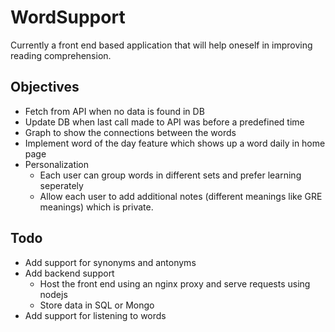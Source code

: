 # WordSupport
Currently a front end based application that will help oneself in improving reading comprehension.

## Objectives
- Fetch from API when no data is found in DB
- Update DB when last call made to API was before a predefined time
- Graph to show the connections between the words
- Implement word of the day feature which shows up a word daily in home page
- Personalization
  - Each user can group words in different sets and prefer learning seperately
  - Allow each user to add additional notes (different meanings like GRE meanings) which is private.

## Todo
- Add support for synonyms and antonyms
- Add backend support
  - Host the front end using an nginx proxy and serve requests using nodejs
  - Store data in SQL or Mongo
- Add support for listening to words
